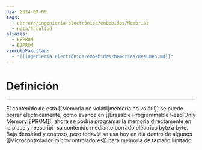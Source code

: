 ```yaml
---
dia: 2024-09-09
tags:
  - carrera/ingeniería-electrónica/embebidos/Memorias
  - nota/facultad
aliases:
  - EEPROM
  - E2PROM
vinculoFacultad:
  - "[[ingeniería electrónica/embebidos/Memorias/Resumen.md]]"
---
```

# Definición
---
El contenido de esta [[Memoria no volátil|memoria no volátil]] se puede borrar eléctricamente, como avance en [[Erasable Programmable Read Only Memory|EPROM]], ahora se podría programar la memoria directamente en la place y reescribir su contenido mediante borrado eléctrico byte a byte. Baja densidad y costoso, pero todavía se usa hoy en día dentro de algunos [[Microcontrolador|microcontroladores]] para memoria de tamaño limitado